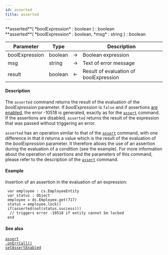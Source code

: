 ```yaml
---
id: asserted
title: asserted
---
```



<!-- REF #_command_.asserted.Syntax -->**asserted**( *boolExpression* : boolean ) : boolean<br/>**asserted**( *boolExpression* : boolean, *msg* : string ) : boolean<!-- END REF -->


<!-- REF #_command_.asserted.Params -->

|Parameter|Type||Description|
|---------|--- |:---:|------|
|boolExpression|boolean|&#8594;|Boolean expression|
|msg|string|&#8594;|Text of error message|
|result|boolean|&#8592;|Result of evaluation of boolExpression|
<!-- END REF -->


#### Description

The `asserted` command <!-- REF #_command_.asserted.Summary -->returns the result of the evaluation of the *boolExpression* parameter. If *boolExpression* is `false` and if assertions [are enabled](setAssertEnabled.md), the error -10518 is generated<!-- END REF -->, exactly as for the [`assert`](assert.md) command. If the assertions are disabled, `asserted` returns the result of the expression that was passed without triggering an error.

`asserted` has an operation similar to that of the [`assert`](assert.md) command, with one difference in that it returns a value which is the result of the evaluation of the *boolExpression* parameter. It therefore allows the use of an assertion during the evaluation of a condition (see the example). For more information about the operation of assertions and the parameters of this command, please refer to the description of the [`assert`](assert.md) command.


#### Example

Insertion of an assertion in the evaluation of an expression:

```qs
 var employee : cs.EmployeeEntity
 var status : Object
 employee = ds.Employee.get(717)
 status = employee.lock()
 if(asserted(not(status.success)))
  // triggers error -10518 if entity cannot be locked
 end
```


#### See also

[`assert`](assert.md)<br/>[`.onErrCall()`](onErrCall.md)<br/>
[`setAssertEnabled`](setAssertEnabled.md)
